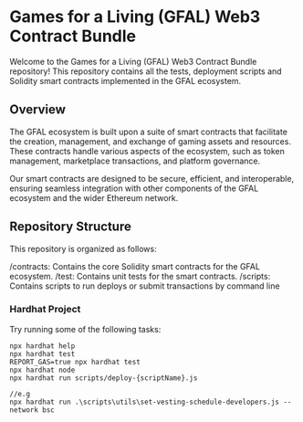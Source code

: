 # Games for a Living (GFAL) Web3 Contract Bundle

Welcome to the Games for a Living (GFAL) Web3 Contract Bundle repository! This repository contains all the tests, deployment scripts and Solidity smart contracts implemented in the GFAL ecosystem.

## Overview

The GFAL ecosystem is built upon a suite of smart contracts that facilitate the creation, management, and exchange of gaming assets and resources. These contracts handle various aspects of the ecosystem, such as token management, marketplace transactions, and platform governance.

Our smart contracts are designed to be secure, efficient, and interoperable, ensuring seamless integration with other components of the GFAL ecosystem and the wider Ethereum network.

## Repository Structure

This repository is organized as follows:

/contracts: Contains the core Solidity smart contracts for the GFAL ecosystem.
/test: Contains unit tests for the smart contracts.
/scripts: Contains scripts to run deploys or submit transactions by command line

### Hardhat Project

Try running some of the following tasks:

```shell
npx hardhat help
npx hardhat test
REPORT_GAS=true npx hardhat test
npx hardhat node
npx hardhat run scripts/deploy-{scriptName}.js

//e.g
npx hardhat run .\scripts\utils\set-vesting-schedule-developers.js --network bsc
```
